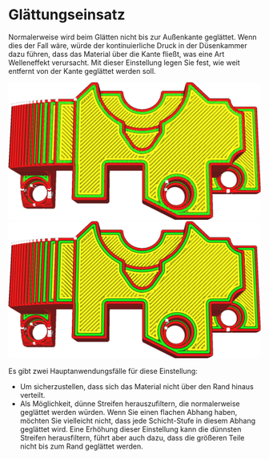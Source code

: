 Glättungseinsatz
====
Normalerweise wird beim Glätten nicht bis zur Außenkante geglättet. Wenn dies der Fall wäre, würde der kontinuierliche Druck in der Düsenkammer dazu führen, dass das Material über die Kante fließt, was eine Art Welleneffekt verursacht. Mit dieser Einstellung legen Sie fest, wie weit entfernt von der Kante geglättet werden soll.

<!--screenshot {
"image_path": "ironing_enabled_enabled.png",
"models": [
    {
        "script": "dial_brace.scad",
        "transformation": ["scale(0.5)"]
    }
],
"camera_position": [0, 14, 83],
"settings": {
    "layer_height": 0.2,
    "ironing_enabled": true
},
"colours": 64
}-->
<!--screenshot {
"image_path": "ironing_inset.png",
"models": [
    {
        "script": "dial_brace.scad",
        "transformation": ["scale(0.5)"]
    }
],
"camera_position": [0, 14, 83],
"settings": {
    "layer_height": 0.2,
    "ironing_enabled": true,
    "ironing_inset": 1.2
},
"colours": 64
}-->
![Voreingestellter Einsatz von einer halben Zeilenbreite](../../../articles/images/ironing_enabled_enabled.png)
![Ein größerer Einsatz von 1,2 mm](../../../articles/images/ironing_inset.png)

Es gibt zwei Hauptanwendungsfälle für diese Einstellung:
* Um sicherzustellen, dass sich das Material nicht über den Rand hinaus verteilt.
* Als Möglichkeit, dünne Streifen herauszufiltern, die normalerweise geglättet werden würden. Wenn Sie einen flachen Abhang haben, möchten Sie vielleicht nicht, dass jede Schicht-Stufe in diesem Abhang geglättet wird. Eine Erhöhung dieser Einstellung kann die dünnsten Streifen herausfiltern, führt aber auch dazu, dass die größeren Teile nicht bis zum Rand geglättet werden.